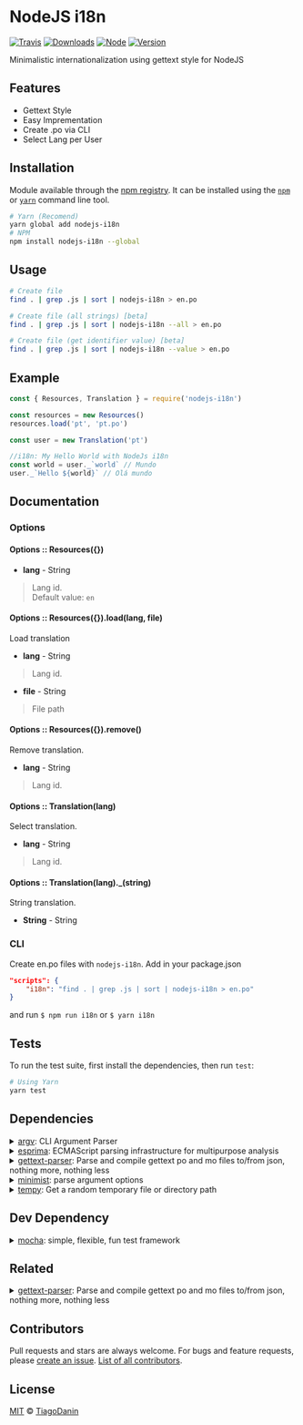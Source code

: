 # NodeJS i18n

[![Travis](https://img.shields.io/travis/TiagoDanin/NodeJS-i18n.svg?branch=master&style=flat-square)](https://travis-ci.org/TiagoDanin/NodeJS-i18n) [![Downloads](https://img.shields.io/npm/dt/nodejs-i18n.svg?style=flat-square)](https://npmjs.org/package/nodejs-i18n) [![Node](https://img.shields.io/node/v/nodejs-i18n.svg?style=flat-square)](https://npmjs.org/package/nodejs-i18n) [![Version](https://img.shields.io/npm/v/nodejs-i18n.svg?style=flat-square)](https://npmjs.org/package/nodejs-i18n) 

Minimalistic internationalization using gettext style for NodeJS

## Features

- Gettext Style
- Easy Imprementation
- Create .po via CLI
- Select Lang per User

## Installation

Module available through the [npm registry](https://www.npmjs.com/). It can be installed using the [`npm`](https://docs.npmjs.com/getting-started/installing-npm-packages-locally) or [`yarn`](https://yarnpkg.com/en/) command line tool.

```sh
# Yarn (Recomend)
yarn global add nodejs-i18n
# NPM 
npm install nodejs-i18n --global
```

## Usage

```sh
# Create file
find . | grep .js | sort | nodejs-i18n > en.po

# Create file (all strings) [beta]
find . | grep .js | sort | nodejs-i18n --all > en.po

# Create file (get identifier value) [beta]
find . | grep .js | sort | nodejs-i18n --value > en.po
```

## Example

```js
const { Resources, Translation } = require('nodejs-i18n')

const resources = new Resources()
resources.load('pt', 'pt.po')

const user = new Translation('pt')

//i18n: My Hello World with NodeJs i18n
const world = user._`world` // Mundo
user._`Hello ${world}` // Olá mundo
```

## Documentation

### Options

#### Options :: Resources({})
- **lang** - String
> Lang id.</br>
> Default value: `en`

#### Options :: Resources({}).load(lang, file)
Load translation

- **lang** - String
> Lang id.</br>

- **file** - String
> File path

#### Options :: Resources({}).remove()
Remove translation.

- **lang** - String
> Lang id.</br>

#### Options :: Translation(lang)
Select translation.

- **lang** - String
> Lang id.</br>

#### Options :: Translation(lang).\_(string)
String translation.

- **String** - String

### CLI

Create en.po files with `nodejs-i18n`. Add in your package.json

```json
"scripts": {
	"i18n": "find . | grep .js | sort | nodejs-i18n > en.po"
}
```

and run `$ npm run i18n` or `$ yarn i18n`

## Tests

To run the test suite, first install the dependencies, then run `test`:

```sh
# Using Yarn
yarn test
```

## Dependencies

<details>
	<summary><a href="https://ghub.io/argv">argv</a>: CLI Argument Parser</summary>
	<b>Author</b>: Corey Hart</br>
	<b>License</b>: </br>
	<b>Version</b>: 0.0.2
</details>
<details>
	<summary><a href="https://ghub.io/esprima">esprima</a>: ECMAScript parsing infrastructure for multipurpose analysis</summary>
	<b>Author</b>: Ariya Hidayat</br>
	<b>License</b>: BSD-2-Clause</br>
	<b>Version</b>: ^4.0.1
</details>
<details>
	<summary><a href="https://ghub.io/gettext-parser">gettext-parser</a>: Parse and compile gettext po and mo files to/from json, nothing more, nothing less</summary>
	<b>Author</b>: Andris Reinman</br>
	<b>License</b>: MIT</br>
	<b>Version</b>: ^4.0.3
</details>
<details>
	<summary><a href="https://ghub.io/minimist">minimist</a>: parse argument options</summary>
	<b>Author</b>: James Halliday</br>
	<b>License</b>: MIT</br>
	<b>Version</b>: ^1.2.5
</details>
<details>
	<summary><a href="https://ghub.io/tempy">tempy</a>: Get a random temporary file or directory path</summary>
	<b>Author</b>: Sindre Sorhus</br>
	<b>License</b>: MIT</br>
	<b>Version</b>: 0.5.0
</details>

## Dev Dependency

<details>
	<summary><a href="https://ghub.io/mocha">mocha</a>: simple, flexible, fun test framework</summary>
	<b>Author</b>: TJ Holowaychuk</br>
	<b>License</b>: MIT</br>
	<b>Version</b>: 7.2.0
</details>

## Related

<details>
	<summary><a href="https://ghub.io/gettext-parser">gettext-parser</a>: Parse and compile gettext po and mo files to/from json, nothing more, nothing less</summary>
	<b>Author</b>: Andris Reinman</br>
	<b>License</b>: MIT
</details>

## Contributors

Pull requests and stars are always welcome. For bugs and feature requests, please [create an issue](https://github.com/TiagoDanin/NodeJS-i18n/issues). [List of all contributors](https://github.com/TiagoDanin/NodeJS-i18n/graphs/contributors).

## License

[MIT](LICENSE) © [TiagoDanin](https://TiagoDanin.github.io)